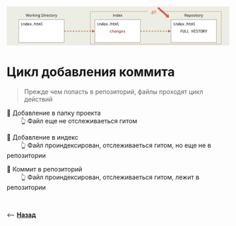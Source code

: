 <p align="center" style="text-align:center">
      <img src="./img/illustration.png" alt="illustration" width="800"/>
</p>

# Цикл добавления коммита
> Прежде чем попасть в репозиторий, файлы проходят цикл действий

🎯 Добавление в папку проекта    
&emsp;&emsp; 👆 Файл еще не отслеживаеться гитом

🎯 Добавление в индекс  
&emsp;&emsp; 👆 Файл проиндексирован, отслеживаеться гитом, но еще не в репозитории

🎯 Коммит в репозиторий  
&emsp;&emsp; 👆 Файл проиндексирован, отслеживаеться гитом, лежит в репозитории


<br>

⟵ **<a href="../../readme.md">Назад</a>**